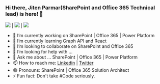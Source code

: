 ### Hi there, Jiten Parmar(SharePoint and Office 365 Technical lead) is here! 👋

<!--
**Jitenparmar/Jitenparmar** is a ✨ _special_ ✨ repository because its `README.md` (this file) appears on your GitHub profile.
Here are some ideas to get you started:
-->
<img src="https://camo.githubusercontent.com/9c6614f919616fe79f95fba427f49fbae90ee66b/68747470733a2f2f696d672e736869656c64732e696f2f62616467652f4f66666963652532303336352d436f6e73756c74616e742d6f72616e6765"/> | <img src="https://camo.githubusercontent.com/c7a9f5e429afd75fa01f2753066c750afe28b255/68747470733a2f2f696d672e736869656c64732e696f2f62616467652f5368617265506f696e742d446576656c6f7065722d627269676874677265656e"> | <img src="https://camo.githubusercontent.com/9ddce900b6ca0ae6e9f417435d1877c6f6273639/68747470733a2f2f696d672e736869656c64732e696f2f62616467652f535046782d446576656c6f7065722d677265656e">

- 🔭 I’m currently working on SharePoint | Office 365 | Power Platform<br>
- 🌱 I’m currently learning Graph API and React<br>
- 👯 I’m looking to collaborate on SharePoint and Office 365<br>
- 🤔 I’m looking for help with ...<br>
- 💬 Ask me about ... SharePoint | Office 365 | Power Platform<br>
- 📫 How to reach me: <a href="https://www.linkedin.com/in/jitenyparmar/">Linkedin</a> | <a href="https://twitter.com/Jitenpa44241205"> Twitter </a><br> 
- 😄 Pronouns: SharePoint | Office 365 Solution Architect<br>
- ⚡ Fun fact: Don't take #Code seriously.<br>

